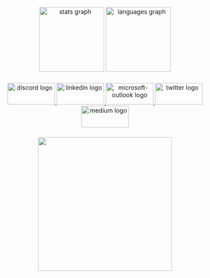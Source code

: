 <div align="center">
  <img src="https://github-readme-stats.vercel.app/api?username=hishammohamed101&hide_title=false&hide_rank=false&show_icons=true&include_all_commits=true&count_private=true&disable_animations=false&theme=dracula&locale=en&hide_border=false" height="150" alt="stats graph"  />
  <img src="https://github-readme-stats.vercel.app/api/top-langs?username=hishammohamed101&locale=en&hide_title=false&layout=compact&card_width=320&langs_count=5&theme=dracula&hide_border=false" height="150" alt="languages graph"  />
</div>

###

<div align="center">
  <a href="https://discord.gg/5sqhpSFc" target="_blank">
    <img src="https://raw.githubusercontent.com/maurodesouza/profile-readme-generator/master/src/assets/icons/social/discord/default.svg" width="110" height="50" alt="discord logo"  />
  </a>
  <a href="https://www.linkedin.com/in/hisham-mohamed-2b91371a2/" target="_blank">
    <img src="https://raw.githubusercontent.com/maurodesouza/profile-readme-generator/master/src/assets/icons/social/linkedin/default.svg" width="110" height="50" alt="linkedin logo"  />
  </a>
  <a href="hishammohamed0x@outlook.com" target="_blank">
    <img src="https://raw.githubusercontent.com/maurodesouza/profile-readme-generator/master/src/assets/icons/social/microsoft-outlook/default.svg" width="110" height="50" alt="microsoft-outlook logo"  />
  </a>
  <a href="https://x.com/0xSerpent1" target="_blank">
    <img src="https://raw.githubusercontent.com/maurodesouza/profile-readme-generator/master/src/assets/icons/social/twitter/default.svg" width="110" height="50" alt="twitter logo"  />
  </a>
  <a href="https://medium.com/@hm430001" target="_blank">
    <img src="https://raw.githubusercontent.com/maurodesouza/profile-readme-generator/master/src/assets/icons/social/medium/default.svg" width="110" height="50" alt="medium logo"  />
  </a>
</div>

###

<div align="center">
  <img height="310" src="https://i.giphy.com/media/v1.Y2lkPTc5MGI3NjExOGw0ZDl0eGloa3VxM3htMHptdmIza2Rsd213a2g2dGRmaXo4eXV3ZyZlcD12MV9pbnRlcm5hbF9naWZfYnlfaWQmY3Q9Zw/6Jnbt9rItVcqQRl7ae/giphy.gif"  />
</div>

###

